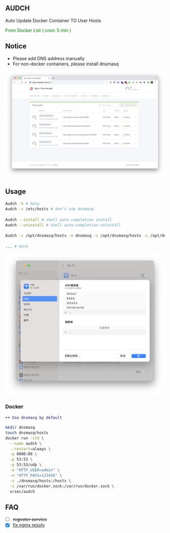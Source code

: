 ## AUDCH

Auto Update Docker Container TO User Hosts

<font color="green">From Docker List ( cron: 5 min ) </font>

## Notice

- Please add DNS address manually
- For non-docker containers, please install dnsmasq

[![nginx](/docs/images/nginx.png)](/docs/EXAMPLE.md)

## Usage

```bash
Audch -h # help
Audch -c /etc/hosts # don't use dnsmasq

Audch --install # shell auto-completion install
Audch --uninstall # shell auto-completion uninstall

Audch -c /opt/dnsmasq/hosts -e dnsmasq -c /opt/dnsmasq/hosts -c /opt/dnsmasq/dnsmasq.conf -p 80 -- dnsmasq --no-daemon # use dnsmasq

... # more
```

![dns](/docs/images/dns2.png)

### Docker

```diff
++ Use dnsmasq by default
```

```bash
mkdir dnsmasq
touch dnsmasq/hosts
docker run -itd \
  --name audch \
  --restart=always \
  -p 8080:80 \
  -p 53:53 \
  -p 53:53/udp \
  -e "HTTP_USER=admin" \
  -e "HTTP_PASS=123456" \
  -v ./dnsmasq/hosts:/hosts \
  -v /var/run/docker.sock:/var/run/docker.sock \
  xrsec/audch
```

## FAQ

- [ ] ~~regester service~~
- [x] [fix nginx resolv](https://github.com/XRSec/AUDCH/issues/1)

